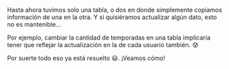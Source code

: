 Hasta ahora tuvimos solo una tabla, o dos en donde simplemente copiamos información de una en la otra. Y si quisiéramos actualizar algún dato, esto no es mantenible… 

Por ejemplo, cambiar la cantidad de temporadas en una tabla implicaría tener que reflejar la actualización en la de cada usuario también. :cold_sweat:

Por suerte todo eso ya está resuelto :smiley:. ¡Veamos cómo!